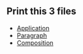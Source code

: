 ## Print this 3 files

* [Application](https://coderanwar.github.io/monira/application-letter.pdf)
* [Paragraph](https://coderanwar.github.io/monira/paragraph.pdf)
* [Composition](https://coderanwar.github.io/monira/composition.pdf)
